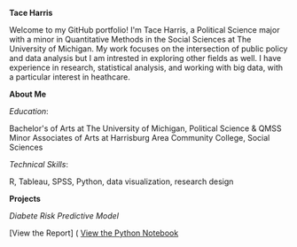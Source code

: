 **Tace Harris** 

Welcome to my GitHub portfolio! I'm Tace Harris, a Political Science major with a minor in Quantitative Methods in the Social Sciences at The University of Michigan. My work focuses on the intersection of public policy and data analysis but I am intrested in exploring other fields as well. I have experience in research, statistical analysis, and working with big data, with a particular interest in heathcare.

**About Me**

*Education*: 

Bachelor's of Arts at The University of Michigan, Political Science & QMSS Minor
Associates of Arts at Harrisburg Area Community College, Social Sciences

*Technical Skills*: 

R, Tableau, SPSS, Python, data visualization, research design

**Projects**

*Diabete Risk Predictive Model*

[View the Report] (
[View the Python Notebook](./Diabetes_Risk_Predictive_Model.ipynb)
